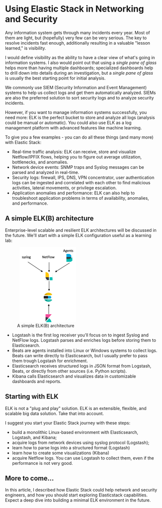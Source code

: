 # Using Elastic Stack in Networking and Security

Any information system gets through many incidents every year. Most of them are light, but (hopefully) very few can be very serious. The key to resolve incidents fast enough, additionally resulting in a valuable "lesson learned," is visibility.

I would define visibility as the ability to have a clear view of what's going in information systems. I also would point out that using a _single pane of glass_ helps more than having multiple dashboards; specialized dashboards help to drill down into details during an investigation, but a _single pane of glass_ is usually the best starting point for initial analysis.

We commonly use SIEM (Security Information and Event Management) systems to help us collect logs and get them automatically analyzed. SIEMs are also the preferred solution to sort security logs and to analyze security incidents.

However, if you want to manage information systems successfully, you need more: ELK is the perfect bucket to store and analyze all logs (analysis could be manual or automatic). You could also use ELK as a log management platform with advanced features like machine learning.

To give you a few examples - you can do all these things (and many more) with Elastic Stack:

* Real-time traffic analysis: ELK can receive, store and visualize Netflow/IPFIX flows, helping you to figure out average utilization, bottlenecks, and anomalies.
* Network device events: SNMP traps and Syslog messages can be parsed and analyzed in real-time.
* Security logs: firewall, IPS, DNS, VPN concentrator, user authentication logs can be ingested and correlated with each other to find malicious activities, lateral movements, or privilege escalation.
* Application anomalies and performance: ELK can also help to troubleshoot application problems in terms of availability, anomalies, and performance.


## A simple ELK(B) architecture

Enterprise-level scalable and resilient ELK architectures will be discussed in the future. We'll start with a simple ELK configuration useful as a learning lab:

<figure>
  <img src="elk-1.png">
  <figcaption>A simple ELK(B) architecture</figcaption>
</figure>

- Logstash is the first log receiver you'll focus on to ingest Syslog and NetFlow logs. Logstash parses and enriches logs before storing them to Elasticsearch.
- Beats are agents installed into Linux or Windows systems to collect logs. Beats can write directly to Elasticsearch, but I usually prefer to pass them trough Logstash for enrichment.
- Elasticsearch receives structured logs in JSON format from Logstash, Beats, or directly from other sources (i.e. Python scripts).
- Kibana calls Elasticsearch and visualizes data in customizable dashboards and reports.

## Starting with ELK

ELK is not a "plug and play" solution. ELK is an extensible, flexible, and scalable big data solution. Take that into account.

I suggest you start your Elastic Stack journey with these steps:

- build a monolithic Linux-based environment with Elasticsearch, Logstash, and Kibana;
- acquire logs from network devices using syslog protocol (Logstash);
- learn how to parse logs into a structured format (Logstash)
- learn how to create some visualizations (Kibana)
- acquire Netflow logs. You can use Logstash to collect them, even if the performance is not very good.

## More to come...

In this article, I described how Elastic Stack could help network and security engineers, and how you should start exploring Elasticstack capabilities. Expect a deep dive into building a minimal ELK environment in the future.
